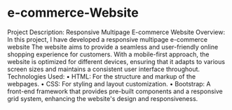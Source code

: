 # e-commerce-Website
Project Description: Responsive Multipage E-commerce Website
Overview:
In this project, I have developed a responsive multipage e-commerce website The website aims to provide a seamless and user-friendly online shopping experience for customers. With a mobile-first approach, the website is optimized for different devices, ensuring that it adapts to various screen sizes and maintains a consistent user interface throughout.
Technologies Used:
•	HTML: For the structure and markup of the webpages.
•	CSS: For styling and layout customization.
•	Bootstrap: A front-end framework that provides pre-built components and a responsive grid system, enhancing the website's design and responsiveness.
